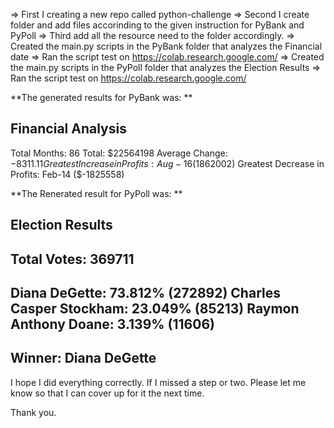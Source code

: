 => First I creating a new repo called python-challenge 
=> Second I create folder and add files accorinding to the given instruction for PyBank and PyPoll
=> Third add all the resource need to the folder accordingly. 
=> Created the main.py scripts in the PyBank folder that analyzes the Financial date
=> Ran the script test on  https://colab.research.google.com/
=> Created the main.py scripts in the PyPoll folder that analyzes the Election Results
=> Ran the script test on  https://colab.research.google.com/

**The generated results for PyBank was: **

Financial Analysis
----------------------------
Total Months: 86
Total: $22564198
Average Change: $-8311.11
Greatest Increase in Profits: Aug-16 ($1862002)
Greatest Decrease in Profits: Feb-14 ($-1825558)

**The Renerated result for PyPoll was: **

Election Results
-------------------------
Total Votes: 369711
-------------------------
Diana DeGette: 73.812% (272892)
Charles Casper Stockham: 23.049% (85213)
Raymon Anthony Doane: 3.139% (11606)
-------------------------
Winner: Diana DeGette
-------------------------

I hope I did everything correctly. If I missed a step or two. Please let me know so that I can cover up for it the next time. 

Thank you.
